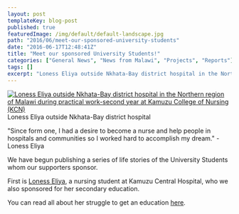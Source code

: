 ```yaml
---
layout: post
templateKey: blog-post
published: true
featuredImage: /img/default/default-landscape.jpg
path: "2016/06/meet-our-sponsored-university-students"
date: "2016-06-17T12:48:41Z"
title: "Meet our sponsored University Students!"
categories: ["General News", "News from Malawi", "Projects", "Reports"]
tags: []
excerpt: "Loness Eliya outside Nkhata-Bay district hospital in the Northern region of Malawi during practical..."
---
```


[![Loness Eliya outside Nkhata-Bay district hospital in the Northern region of Malawi during practical work-second year at Kamuzu College of Nursing (KCN)](https://f000.backblazeb2.com/file/avm-wp-uploads/2016/06/Loness-Eliya-Nkhata-Bay-Hospital-1-300x169.jpg)](https://f000.backblazeb2.com/file/avm-wp-uploads/2016/06/Loness-Eliya-Nkhata-Bay-Hospital-1.jpg) Loness Eliya outside Nkhata-Bay district hospital

"Since form one, I had a desire to become a nurse and help people in hospitals and communities so I worked hard to accomplish my dream." - Loness Eliya

We have begun publishing a series of life stories of the University Students whom our supporters sponsor.

First is [Loness Eliya](https://www.africanvision.org.uk/projects/university-scholarships/loness-eliya-story-of-a-sponsored-university-student/), a nursing student at Kamuzu Central Hospital, who we also sponsored for her secondary education.

You can read all about her struggle to get an education [here](https://www.africanvision.org.uk/projects/university-scholarships/loness-eliya-story-of-a-sponsored-university-student/).
